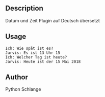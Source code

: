 <!---
IMPORTANT
=========
This README.md is displayed in the WebStore as well as within Jarvis app
Please do not change the structure of this file
Fill-in Description, Usage & Author sections
Make sure to rename the [en] folder into the language code your plugin is written in (ex: fr, es, de, it...)
For multi-language plugin:
- clone the language directory and translate commands/functions.sh
- optionally write the Description / Usage sections in several languages
-->
## Description
Datum und Zeit Plugin auf Deutsch übersetzt

## Usage
```
Ich: Wie spät ist es?
Jarvis: Es ist 13 Uhr 15
Ich: Welcher Tag ist heute?
Jarvis: Heute ist der 15 Mai 2018
```

## Author
Python Schlange
